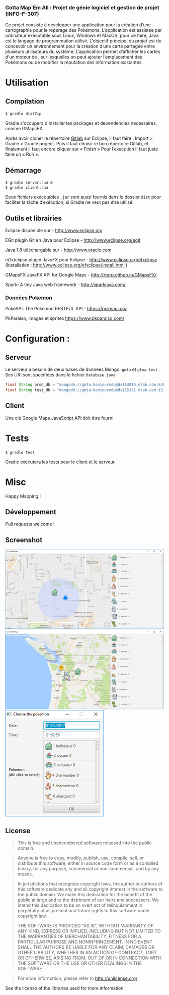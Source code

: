 ### Gotta Map'Em All : Projet de génie logiciel et gestion de projet (INFO-F-307)

Ce projet consiste à développer une application pour la création d’une cartographie pour le repérage des Pokémons. L’application est assistée par ordinateur exécutable sous Linux, Windows et MacOS, pour ce faire, Java est le langage de programmation utilisé. L’objectif principal du projet est de concevoir un environnement pour la création d’une carte partagée entre plusieurs utilisateurs du système. L’application permet d’afficher les cartes d'un moteur de , sur lesquelles on peut ajouter l’emplacement des Pokémons ou de modifier la réputation des information existantes.

# Utilisation

## Compilation

`$ gradle distZip`

Gradle s'occupera d'installer les packages et dependencies nécessaires, comme GMapsFX

Après avoir cloner le répertoire [Gitlab](https://gitlab.com/INFO307-1617/Groupe07) sur Eclipse, il faut faire : Import > Gradle > Gradle project. Puis il faut choisir le bon répertoire Gitlab, et finalement il faut encore cliquer sur « Finish » Pour l’execution il faut juste faire un « Run ».


## Démarrage

```
$ gradle server:run &
$ gradle client:run
```

Deux fichiers exécutables `.jar` sont aussi fournis dans le dossier `dist` pour faciliter la tâche d’exécution, si Gradle ne veut pas être utilisé.

## Outils et librairies

Eclipse disponible sur - http://www.eclipse.org

EGit plugin Git en Java pour Eclipse - http://www.eclipse.org/egit

Java 1.8 téléchargable sur - http://www.oracle.com

e(fx)clipse plugin JavaFX pour Eclipse - http://www.eclipse.org/efxclipse (Installation : http://www.eclipse.org/efxclipse/install.html )

GMapsFX JavaFX API for Google Maps - http://rterp.github.io/GMapsFX/

Spark: A tiny Java web framework - http://sparkjava.com/

### Données Pokemon

PokéAPI: The Pokemon RESTFUL API - https://pokeapi.co/

PkParaíso, images et sprites https://www.pkparaiso.com/

# Configuration :

## Serveur

Le serveur a besoin de deux bases de données Mongo: `gmta` et `gtma-test`. Ses URI sont specifiées dans le fichier `Database.java`:

```java
final String prod_db = "mongodb://gmta:bonjourmdp@ds163010.mlab.com:63010/gmta";
final String test_db = "mongodb://gmta:bonjourmdp@ds115131.mlab.com:15131/gmta-test";

```

## Client

Une clé Google Maps JavaScript API doit être fourni.

# Tests

```
$ gradle test
```
Gradle executera les tests pour le client et le serveur.

# Misc

Happy Mapping !

## Développement

Pull requests welcome !

## Screenshot

![Screenshot 1](team/images/screenshot1.png "Map view and clusters")
![Screenshot 2](team/images/screenshot2.png "Geo localisation")
![Screenshot 3](team/images/screenshot3.png "Add a pokemon")

## License

> This is free and unencumbered software released into the public domain.

> Anyone is free to copy, modify, publish, use, compile, sell, or distribute this software, either in source code form or as a compiled binary, for any purpose, commercial or non-commercial, and by any means.

> In jurisdictions that recognize copyright laws, the author or authors of this software dedicate any and all copyright interest in the software to the public domain. We make this dedication for the benefit of the public at large and to the detriment of our heirs and successors. We intend this dedication to be an overt act of relinquishment in perpetuity of all present and future rights to this software under copyright law.

> THE SOFTWARE IS PROVIDED "AS IS", WITHOUT WARRANTY OF ANY KIND, EXPRESS OR IMPLIED, INCLUDING BUT NOT LIMITED TO THE WARRANTIES OF MERCHANTABILITY, FITNESS FOR A PARTICULAR PURPOSE AND NONINFRINGEMENT.  IN NO EVENT SHALL THE AUTHORS BE LIABLE FOR ANY CLAIM, DAMAGES OR OTHER LIABILITY, WHETHER IN AN ACTION OF CONTRACT, TORT OR OTHERWISE, ARISING FROM, OUT OF OR IN CONNECTION WITH THE SOFTWARE OR THE USE OR OTHER DEALINGS IN THE SOFTWARE.

> For more information, please refer to <http://unlicense.org/>

See the license of the libraries used for more information.
